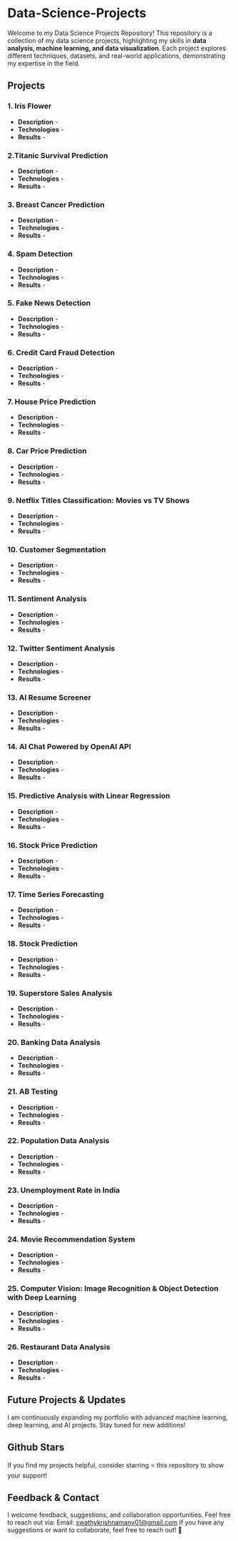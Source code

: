 # Data-Science-Projects

Welcome to my Data Science Projects Repository! This repository is a collection of my data science projects, highlighting my skills in **data analysis, machine learning, and data visualization**. Each project explores different techniques, datasets, and real-world applications, demonstrating my expertise in the field.

## Projects

### 1. Iris Flower
* **Description** -
* **Technologies** -
* **Results** -

### 2.Titanic Survival Prediction
* **Description** -
* **Technologies** -
* **Results** -

### 3. Breast Cancer Prediction
* **Description** -
* **Technologies** -
* **Results** -

### 4. Spam Detection
* **Description** -
* **Technologies** -
* **Results** -

### 5. Fake News Detection
* **Description** -
* **Technologies** -
* **Results** -

### 6. Credit Card Fraud Detection
* **Description** -
* **Technologies** -
* **Results** -

### 7. House Price Prediction
* **Description** -
* **Technologies** -
* **Results** -

### 8. Car Price Prediction
* **Description** -
* **Technologies** -
* **Results** -

### 9. Netflix Titles Classification: Movies vs TV Shows
* **Description** -
* **Technologies** -
* **Results** -

### 10. Customer Segmentation
* **Description** -
* **Technologies** -
* **Results** -

### 11. Sentiment Analysis
* **Description** -
* **Technologies** -
* **Results** -

### 12. Twitter Sentiment Analysis
* **Description** -
* **Technologies** -
* **Results** -

### 13. AI Resume Screener
* **Description** -
* **Technologies** -
* **Results** -

### 14. AI Chat Powered by OpenAI API
* **Description** -
* **Technologies** -
* **Results** -

### 15. Predictive Analysis with Linear Regression
* **Description** -
* **Technologies** -
* **Results** -

### 16. Stock Price Prediction
* **Description** -
* **Technologies** -
* **Results** -

### 17. Time Series Forecasting
* **Description** -
* **Technologies** -
* **Results** -

### 18. Stock Prediction 
* **Description** -
* **Technologies** -
* **Results** -

### 19. Superstore Sales Analysis
* **Description** -
* **Technologies** -
* **Results** -

### 20. Banking Data Analysis
* **Description** -
* **Technologies** -
* **Results** -

### 21. AB Testing
* **Description** -
* **Technologies** -
* **Results** -

### 22. Population Data Analysis
* **Description** -
* **Technologies** -
* **Results** -

### 23. Unemployment Rate in India
* **Description** -
* **Technologies** -
* **Results** -

### 24. Movie Recommendation System
* **Description** -
* **Technologies** -
* **Results** -

### 25. Computer Vision: Image Recognition & Object Detection with Deep Learning
* **Description** -
* **Technologies** -
* **Results** -

### 26. Restaurant Data Analysis
* **Description** -
* **Technologies** -
* **Results** -




## Future Projects & Updates
I am continuously expanding my portfolio with advanced machine learning, deep learning, and AI projects. Stay tuned for new additions!

## Github Stars
If you find my projects helpful, consider starring ⭐ this repository to show your support!

## Feedback & Contact
I welcome feedback, suggestions, and collaboration opportunities. Feel free to reach out via: Email: swathykrishnamany01@gmail.com
If you have any suggestions or want to collaborate, feel free to reach out! 🚀
